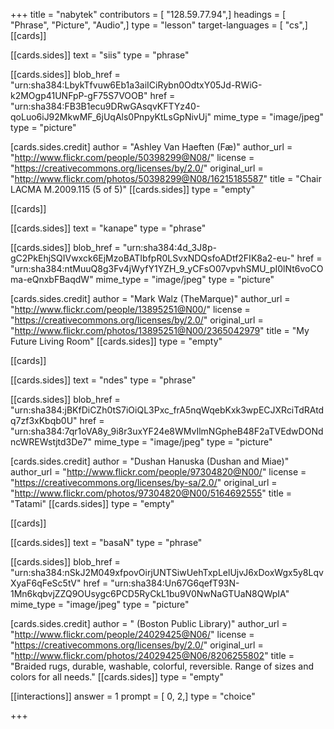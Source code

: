 +++
title = "nabytek"
contributors = [ "128.59.77.94",]
headings = [ "Phrase", "Picture", "Audio",]
type = "lesson"
target-languages = [ "cs",]
[[cards]]

[[cards.sides]]
text = "siis"
type = "phrase"

[[cards.sides]]
blob_href = "urn:sha384:LbykTfvuw6Eb1a3aiICiRybn0OdtxY05Jd-RWiG-k2MOgp41UNFpP-gF75S7VOOB"
href = "urn:sha384:FB3B1ecu9DRwGAsqvKFTYz40-qoLuo6iJ92MkwMF_6jUqAls0PnpyKtLsGpNivUj"
mime_type = "image/jpeg"
type = "picture"

[cards.sides.credit]
author = "Ashley Van Haeften (Fæ)"
author_url = "http://www.flickr.com/people/50398299@N08/"
license = "https://creativecommons.org/licenses/by/2.0/"
original_url = "http://www.flickr.com/photos/50398299@N08/16215185587"
title = "Chair LACMA M.2009.115 (5 of 5)"
[[cards.sides]]
type = "empty"

[[cards]]

[[cards.sides]]
text = "kanape"
type = "phrase"

[[cards.sides]]
blob_href = "urn:sha384:4d_3J8p-gC2PkEhjSQIVwxck6EjMzoBATIbfpR0LSvxNDQsfoADtf2FIK8a2-eu-"
href = "urn:sha384:ntMuuQ8g3Fv4jWyfY1YZH_9_yCFsO07vpvhSMU_pI0lNt6voCOma-eQnxbFBaqdW"
mime_type = "image/jpeg"
type = "picture"

[cards.sides.credit]
author = "Mark Walz (TheMarque)"
author_url = "http://www.flickr.com/people/13895251@N00/"
license = "https://creativecommons.org/licenses/by/2.0/"
original_url = "http://www.flickr.com/photos/13895251@N00/2365042979"
title = "My Future Living Room"
[[cards.sides]]
type = "empty"

[[cards]]

[[cards.sides]]
text = "ndes"
type = "phrase"

[[cards.sides]]
blob_href = "urn:sha384:jBKfDiCZh0tS7iOiQL3Pxc_frA5nqWqebKxk3wpECJXRciTdRAtdq7zf3xKbqb0U"
href = "urn:sha384:7qr1oVA8y_9i8r3uxYF24e8WMvIlmNGpheB48F2aTVEdwDONdncWREWstjtd3De7"
mime_type = "image/jpeg"
type = "picture"

[cards.sides.credit]
author = "Dushan Hanuska (Dushan and Miae)"
author_url = "http://www.flickr.com/people/97304820@N00/"
license = "https://creativecommons.org/licenses/by-sa/2.0/"
original_url = "http://www.flickr.com/photos/97304820@N00/5164692555"
title = "Tatami"
[[cards.sides]]
type = "empty"

[[cards]]

[[cards.sides]]
text = "basaN"
type = "phrase"

[[cards.sides]]
blob_href = "urn:sha384:nSkJ2M049xfpovOirjUNTSiwUehTxpLelUjvJ6xDoxWgx5y8LqvXyaF6qFeSc5tV"
href = "urn:sha384:Un67G6qefT93N-1Mn6kqbvjZZQ9OUsygc6PCD5RyCkL1bu9V0NwNaGTUaN8QWpIA"
mime_type = "image/jpeg"
type = "picture"

[cards.sides.credit]
author = " (Boston Public Library)"
author_url = "http://www.flickr.com/people/24029425@N06/"
license = "https://creativecommons.org/licenses/by/2.0/"
original_url = "http://www.flickr.com/photos/24029425@N06/8206255802"
title = "Braided rugs, durable, washable, colorful, reversible. Range of sizes and colors for all needs."
[[cards.sides]]
type = "empty"

[[interactions]]
answer = 1
prompt = [ 0, 2,]
type = "choice"

+++
